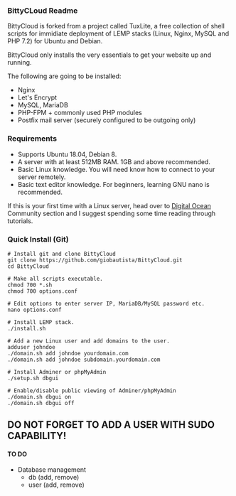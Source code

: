 ### BittyCLoud Readme

BittyCloud is forked from a project called TuxLite, a free collection of shell scripts for immidiate deployment of LEMP stacks (Linux, Nginx, MySQL and PHP 7.2) for Ubuntu and Debian.

BittyCloud only installs the very essentials to get your website up and running.

The following are going to be installed:

-   Nginx
-   Let's Encrypt
-   MySQL, MariaDB
-   PHP-FPM + commonly used PHP modules
-   Postfix mail server (securely configured to be outgoing only)

### Requirements

-   Supports Ubuntu 18.04, Debian 8.
-   A server with at least 512MB RAM. 1GB and above recommended.
-   Basic Linux knowledge. You will need know how to connect to your server remotely.
-   Basic text editor knowledge. For beginners, learning GNU nano is recommended.

If this is your first time with a Linux server, head over to [Digital Ocean](https://m.do.co/c/1eb2baff1acd) Community section and I suggest spending some time reading through tutorials.

### Quick Install (Git)

    # Install git and clone BittyCloud
    git clone https://github.com/giobautista/BittyCloud.git
    cd BittyCloud

    # Make all scripts executable.
    chmod 700 *.sh
    chmod 700 options.conf

    # Edit options to enter server IP, MariaDB/MySQL password etc.
    nano options.conf

    # Install LEMP stack.
    ./install.sh

    # Add a new Linux user and add domains to the user.
    adduser johndoe
    ./domain.sh add johndoe yourdomain.com
    ./domain.sh add johndoe subdomain.yourdomain.com

    # Install Adminer or phpMyAdmin
    ./setup.sh dbgui

    # Enable/disable public viewing of Adminer/phpMyAdmin
    ./domain.sh dbgui on
    ./domain.sh dbgui off

## DO NOT FORGET TO ADD A USER WITH SUDO CAPABILITY!

#### TO DO
- Database management
    + db (add, remove)
    + user (add, remove)
